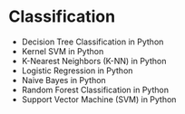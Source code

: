 <h1>Classification</h1>
<ul>
	<li>Decision Tree Classification in Python</li>
	<li>Kernel SVM in Python</li>
	<li>K-Nearest Neighbors (K-NN) in Python</li>
	<li>Logistic Regression in Python</li>
	<li>Naive Bayes in Python</li>
	<li>Random Forest Classification in Python</li>
	<li>Support Vector Machine (SVM) in Python</li>
</ul>


